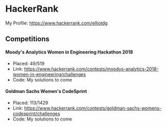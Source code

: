 # HackerRank

My Profile: https://www.hackerrank.com/elliotdg

## Competitions

#### Moody's Analytics Women in Engineering Hackathon 2018  

* Placed: 49/519
* Link: https://www.hackerrank.com/contests/moodys-analytics-2018-women-in-engineering/challenges
* Code: My solutions to come

#### Goldman Sachs Women's CodeSprint  

* Placed: 113/1429
* Link: https://www.hackerrank.com/contests/goldman-sachs-womens-codesprint/challenges
* Code: My solutions to come
	